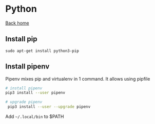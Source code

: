 # Python

[Back home](README.md)

## Install pip

```
sudo apt-get install python3-pip
```


## Install pipenv 

Pipenv mixes pip and virtualenv in 1 command. It allows using pipfile

```bash
# install pipenv
pip3 install --user pipenv

# upgrade pipenv
 pip3 install --user --upgrade pipenv
```

Add `~/.local/bin` to $PATH
